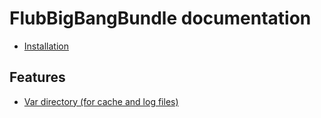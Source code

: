 FlubBigBangBundle documentation
==============================

* [Installation](install.md)

Features
--------

* [Var directory (for cache and log files)](var_directory.md)